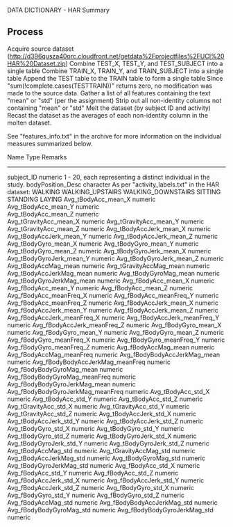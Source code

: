 DATA DICTIONARY - HAR Summary

Process
-------
Acquire source dataset (http://d396qusza40orc.cloudfront.net/getdata%2Fprojectfiles%2FUCI%20HAR%20Dataset.zip)
Combine TEST_X, TEST_Y, and TEST_SUBJECT into a single table
Combine TRAIN_X, TRAIN_Y, and TRAIN_SUBJECT into a single table
Append the TEST table to the TRAIN table to form a single table
Since "sum(!complete.cases(TESTTRAIN))" returns zero, no modification was made to the source data.
Gather a list of all features containing the text "mean" or "std" (per the assignment)
Strip out all non-identity columns not containing "mean" or "std"
Melt the dataset (by subject ID and activity)
Recast the dataset as the averages of each non-identity column in the molten dataset.

See "features_info.txt" in the archive for more information on the individual measures summarized below.

Name								Type		Remarks
----							  	----		-------
subject_ID                        	numeric		1 - 20, each representing a distinct individual in the study.
bodyPosition_Desc                 	character	As per "activity_labels.txt" in the HAR dataset:
												WALKING
												WALKING_UPSTAIRS
												WALKING_DOWNSTAIRS
												SITTING
												STANDING
												LAYING
Avg_tBodyAcc_mean_X					numeric		
Avg_tBodyAcc_mean_Y					numeric               
Avg_tBodyAcc_mean_Z					numeric               
Avg_tGravityAcc_mean_X				numeric
Avg_tGravityAcc_mean_Y            	numeric
Avg_tGravityAcc_mean_Z            	numeric
Avg_tBodyAccJerk_mean_X          	numeric
Avg_tBodyAccJerk_mean_Y           	numeric
Avg_tBodyAccJerk_mean_Z           	numeric
Avg_tBodyGyro_mean_X             	numeric
Avg_tBodyGyro_mean_Y              	numeric
Avg_tBodyGyro_mean_Z              	numeric
Avg_tBodyGyroJerk_mean_X         	numeric
Avg_tBodyGyroJerk_mean_Y          	numeric
Avg_tBodyGyroJerk_mean_Z          	numeric
Avg_tBodyAccMag_mean             	numeric
Avg_tGravityAccMag_mean           	numeric
Avg_tBodyAccJerkMag_mean          	numeric
Avg_tBodyGyroMag_mean            	numeric
Avg_tBodyGyroJerkMag_mean        	numeric
Avg_fBodyAcc_mean_X               	numeric
Avg_fBodyAcc_mean_Y              	numeric
Avg_fBodyAcc_mean_Z               	numeric
Avg_fBodyAcc_meanFreq_X           	numeric
Avg_fBodyAcc_meanFreq_Y          	numeric
Avg_fBodyAcc_meanFreq_Z           	numeric
Avg_fBodyAccJerk_mean_X           	numeric
Avg_fBodyAccJerk_mean_Y          	numeric
Avg_fBodyAccJerk_mean_Z           	numeric
Avg_fBodyAccJerk_meanFreq_X       	numeric
Avg_fBodyAccJerk_meanFreq_Y      	numeric
Avg_fBodyAccJerk_meanFreq_Z       	numeric
Avg_fBodyGyro_mean_X              	numeric
Avg_fBodyGyro_mean_Y             	numeric
Avg_fBodyGyro_mean_Z              	numeric
Avg_fBodyGyro_meanFreq_X          	numeric
Avg_fBodyGyro_meanFreq_Y         	numeric
Avg_fBodyGyro_meanFreq_Z          	numeric
Avg_fBodyAccMag_mean              	numeric
Avg_fBodyAccMag_meanFreq         	numeric
Avg_fBodyBodyAccJerkMag_mean     	numeric
Avg_fBodyBodyAccJerkMag_meanFreq  	numeric
Avg_fBodyBodyGyroMag_mean        	numeric
Avg_fBodyBodyGyroMag_meanFreq     	numeric
Avg_fBodyBodyGyroJerkMag_mean     	numeric
Avg_fBodyBodyGyroJerkMag_meanFreq	numeric
Avg_tBodyAcc_std_X                	numeric
Avg_tBodyAcc_std_Y                	numeric
Avg_tBodyAcc_std_Z               	numeric
Avg_tGravityAcc_std_X             	numeric
Avg_tGravityAcc_std_Y             	numeric
Avg_tGravityAcc_std_Z            	numeric
Avg_tBodyAccJerk_std_X            	numeric
Avg_tBodyAccJerk_std_Y            	numeric
Avg_tBodyAccJerk_std_Z           	numeric
Avg_tBodyGyro_std_X               	numeric
Avg_tBodyGyro_std_Y               	numeric
Avg_tBodyGyro_std_Z              	numeric
Avg_tBodyGyroJerk_std_X           	numeric
Avg_tBodyGyroJerk_std_Y           	numeric
Avg_tBodyGyroJerk_std_Z          	numeric
Avg_tBodyAccMag_std               	numeric
Avg_tGravityAccMag_std            	numeric
Avg_tBodyAccJerkMag_std          	numeric
Avg_tBodyGyroMag_std              	numeric
Avg_tBodyGyroJerkMag_std          	numeric
Avg_fBodyAcc_std_X               	numeric
Avg_fBodyAcc_std_Y                	numeric
Avg_fBodyAcc_std_Z                	numeric
Avg_fBodyAccJerk_std_X           	numeric
Avg_fBodyAccJerk_std_Y            	numeric
Avg_fBodyAccJerk_std_Z            	numeric
Avg_fBodyGyro_std_X              	numeric
Avg_fBodyGyro_std_Y               	numeric
Avg_fBodyGyro_std_Z               	numeric
Avg_fBodyAccMag_std              	numeric
Avg_fBodyBodyAccJerkMag_std       	numeric
Avg_fBodyBodyGyroMag_std          	numeric
Avg_fBodyBodyGyroJerkMag_std  		numeric